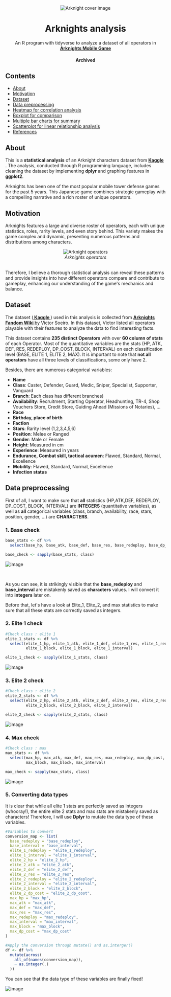 <div align="center">
<img src="https://thathashtagshow.com/wp-content/uploads/2023/09/maxresdefault-1-1280x640.jpg" alt="Arknight cover image"/>
<h1>Arknights analysis </h1>
<p>
  An R program with tidyverse to analyze a dataset of all operators in <strong><a href="https://desired-link.com">Arknights Mobile Game</a></strong>
</p>

<p>
  <h4>
    Archived
  </h4>
</p>
</div>



## Contents

- [About](#about)
- [Motivation](#motivation)
- [Dataset](#dataset)
- [Data preprocessing](#Cleaning) 
- [Heatmap for correlation analysis](#heatmap)
- [Boxplot for comparison](#Boxplot)
- [Multiple bar charts for summary](#BarCharts)
- [Scatterplot for linear relationship analysis](#Scatterplot)
- [References](#references)


## About
This is a **statistical analysis** of an Arknight characters dataset from <strong><a href="https://www.kaggle.com/datasets/victorsoeiro/arknights-operators"> Kaggle </a></strong>. The analysis, conducted through R programming language, includes cleaning the dataset by implementing **dplyr** and graphing features in **ggplot2**.

Arknights has been one of the most popular mobile tower defense games for the past 5 years. This Japanese game combines strategic gameplay with a compelling narrative and a rich roster of unique operators.



## Motivation 
Arknights features a large and diverse roster of operators, each with unique statistics, roles, rarity levels, and even story behind. This variety makes the game complex and dynamic, presenting numerous patterns and distributions among characters.


<div align="center">
<img src="https://static1.srcdn.com/wordpress/wp-content/uploads/2020/08/Operators-and-star-rank-in-Arknights.jpg" alt="Arknight operators"/>
<i><br>Arknights operators</br></i>
</div> 
<br> 

Therefore, I believe a thorough statistical analysis can reveal these patterns and provide insights into how different operators compare and contribute to gameplay, enhancing our understanding of the game's mechanics and balance.



## Dataset

The dataset (<strong><a href="https://www.kaggle.com/datasets/victorsoeiro/arknights-operators"> Kaggle </a></strong>) used in this analysis is collected from <strong><a href="https://arknights.fandom.com/wiki/Arknights_Wiki"> Arknights Fandom Wiki </a></strong> by Victor Soeiro. In this dataset, Victor listed all operators playable with their features to analyze the data to find interesting facts. 

This dataset contains **235 distinct Operators** with over **60 column of stats** of each Operator. Most of the quantitative variables are the stats (HP, ATK, DEF, RES, REDEPLOY, DP_COST, BLOCK, INTERVAL) on each classification level (BASE, ELITE 1, ELITE 2, MAX). It is important to note that **not all operators** have all three levels of classifications, some only have 2. 


Besides, there are numerous categorical variables: 
- **Name**
- **Class**: Caster, Defender, Guard, Medic, Sniper, Specialist, Supporter, Vanguard 
- **Branch**: Each class has different branches)
- **Availability**: Recruitment, Starting Operator, Headhunting, TR-4, Shop Vouchers Store, Credit Store, Guiding Ahead (Missions of Notaries), ...
- **Race**
- **Birthday, place of birth**
- **Faction**
- **Stars**: Rarity level (1,2,3,4,5,6)
- **Position**: Melee or Ranged 
- **Gender**: Male or Female 
- **Height**: Measured in cm 
- **Experience**: Measured in years
- **Endurance, Combat skill, tactical acumen**: Flawed, Standard, Normal, Excellence
- **Mobility**: Flawed, Standard, Normal, Excellence 
- **Infection status**

## Data preprocessing 

First of all, I want to make sure that **all** statistics (HP,ATK,DEF, REDEPLOY, DP_COST, BLOCK, INTERVAL) are **INTEGERS** (quantitative variables), as well as **all** categorical variables (class, branch, availability, race, stars, position, gender, ...) are **CHARACTERS**. 

<h3>1. Base check</h3>

```r
base_stats <- df %>% 
  select(base_hp, base_atk, base_def, base_res, base_redeploy, base_dp_cost, base_block, base_block, base_interval)

base_check <- sapply(base_stats, class)

```

![image](https://github.com/user-attachments/assets/bba497f6-256c-4981-a110-b2b4d85a1ca9)

<br>

<p> As you can see, it is strikingly visible that the <b>base_redeploy</b> and <b>base_interval</b> are mistakenly saved as <b>characters</b> values. I will convert it into <b>integers</b> later on. 
  
  Before that, let's have a look at Elite_1, Elite_2, and max statistics to make sure that all these stats are correctly saved as integers. 
</p>

<h3>2. Elite 1 check</h3>

```r
#Check class : elite 1
elite_1_stats <- df %>% 
  select(elite_1_hp, elite_1_atk, elite_1_def, elite_1_res, elite_1_redeploy, elite_1_dp_cost, 
         elite_1_block, elite_1_block, elite_1_interval)

elite_1_check <- sapply(elite_1_stats, class)

```
![image](https://github.com/user-attachments/assets/60d03bf6-55a2-40c8-8ee8-918c1d409d1f)




<h3>3. Elite 2 check</h3>

```r
#Check class : elite 2
elite_2_stats <- df %>% 
  select(elite_2_hp, elite_2_atk, elite_2_def, elite_2_res, elite_2_redeploy, elite_2_dp_cost, 
         elite_2_block, elite_2_block, elite_2_interval)

elite_2_check <- sapply(elite_2_stats, class)

```
![image](https://github.com/user-attachments/assets/ce00ee06-7bbd-4d78-b22a-0d32a233f81d)


<h3>4. Max check</h3>

```r
#Check class : max
max_stats <- df %>% 
  select(max_hp, max_atk, max_def, max_res, max_redeploy, max_dp_cost, 
         max_block, max_block, max_interval)

max_check <- sapply(max_stats, class)
```
![image](https://github.com/user-attachments/assets/ae3ac609-7c7f-4454-8c00-e1fbf6d315be)

<h3>5. Converting data types</h3>
It is clear that while all elite 1 stats are perfectly saved as integers (whooray!), the entire elite 2 stats and max stats are mistakenly saved as characters! Therefore, I will use <b>Dplyr</b> to mutate the data type of these variables. 
<br>

```r
#Variables to convert
conversion_map <- list(
  base_redeploy = "base_redeploy",
  base_interval = "base_interval",
  elite_1_redeploy = "elite_1_redeploy",
  elite_1_interval = "elite_1_interval",
  elite_2_hp = "elite_2_hp",
  elite_2_atk = "elite_2_atk",
  elite_2_def = "elite_2_def",
  elite_2_res = "elite_2_res",
  elite_2_redeploy = "elite_2_redeploy",
  elite_2_interval = "elite_2_interval",
  elite_2_block = "elite_2_block",
  elite_2_dp_cost = "elite_2_dp_cost",
  max_hp = "max_hp",
  max_atk = "max_atk",
  max_def = "max_def",
  max_res = "max_res",
  max_redeploy = "max_redeploy",
  max_interval = "max_interval",
  max_block = "max_block",
  max_dp_cost = "max_dp_cost"
)

#Apply the conversion through mutate() and as.interger() 
df <- df %>%
  mutate(across(
    all_of(names(conversion_map)), 
    ~ as.integer(.)
  ))
```

You can see that the data type of these variables are finally fixed!

![image](https://github.com/user-attachments/assets/2bb0f128-04ff-40fb-8d5c-2b0a8bb2c32c)








